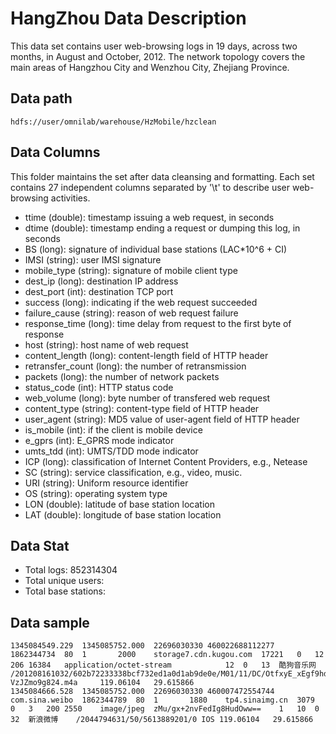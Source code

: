 # HangZhou Data Description

This data set contains user web-browsing logs in 19 days, across two months,
in August and October, 2012. The network topology covers the main areas of
Hangzhou City and Wenzhou City, Zhejiang Province.


## Data path

    hdfs://user/omnilab/warehouse/HzMobile/hzclean


## Data Columns

This folder maintains the set after data cleansing and formatting. Each set
contains 27 independent columns separated by '\t' to describe user web-browsing activities.

* ttime (double): timestamp issuing a web request, in seconds
* dtime (double): timestamp ending a request or dumping this log, in seconds
* BS (long): signature of individual base stations (LAC*10^6 + CI)
* IMSI (string): user IMSI signature
* mobile_type (string): signature of mobile client type
* dest_ip (long): destination IP address
* dest_port (int): destination TCP port
* success (long): indicating if the web request succeeded
* failure_cause (string): reason of web request failure
* response_time (long): time delay from request to the first byte of response
* host (string): host name of web request
* content_length (long): content-length field of HTTP header
* retransfer_count (long): the number of retransmission
* packets (long): the number of network packets
* status_code (int): HTTP status code
* web_volume (long): byte number of transfered web request
* content_type (string): content-type field of HTTP header
* user_agent (string): MD5 value of user-agent field of HTTP header
* is_mobile (int): if the client is mobile device
* e_gprs (int): E_GPRS mode indicator
* umts_tdd (int): UMTS/TDD mode indicator
* ICP (long): classification of Internet Content Providers, e.g., Netease
* SC (string): service classification, e.g., video, music.
* URI (string): Uniform resource identifier
* OS (string): operating system type
* LON (double): latitude of base station location
* LAT (double): longitude of base station location


## Data Stat

* Total logs: 852314304
* Total unique users:
* Total base stations:


## Data sample

    1345084549.229  1345085752.000  22696030330 460022688112277     1862344734  80  1       2000    storage7.cdn.kugou.com  17221   0   12  206 16384   application/octet-stream            12  0   13  酷狗音乐网   /201208161032/602b72233338bcf732ed1a0d1ab9de0e/M01/11/DC/OtfxyE_xEgf9hd16AB-VzJZmo9g824.m4a     119.06104   29.615866
    1345084666.528  1345085752.000  22696030330 460007472554744 com.sina.weibo  1862344789  80  1       1880    tp4.sinaimg.cn  3079    0   3   200 2550    image/jpeg  zMu/gx+2nvFedIg8HudOww==    1   10  0   32  新浪微博    /2044794631/50/5613889201/0 IOS 119.06104   29.615866
